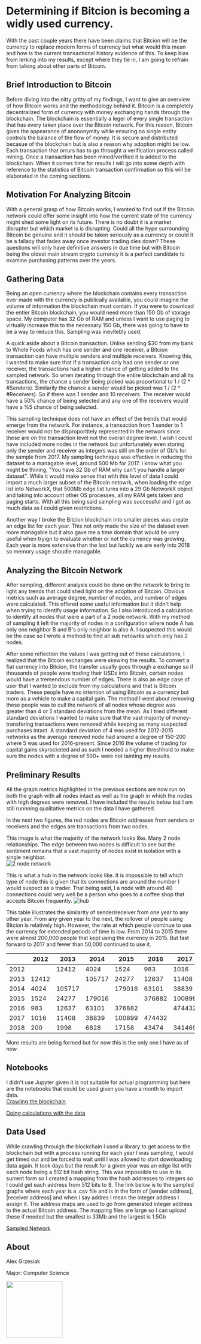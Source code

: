 # Determining if Bitcion is becoming a widly used currency.

With the past couple years there have been claims that Bitcion will be the currency to replace modern forms of currency but what would this mean and how is the current transactional history evidence of this.  To keep bias from lerking into my results, except where they tie in, I am going to refrain from talking about other parts of Bitcoin.  

## Brief Introduction to Bitcoin

Before diving into the nitty gritty of my findings, I want to give an overview of how Bitcoin works and the methodology behind it.  Bitcoin is a completely decentralized form of currency with money exchanging hands through the blockchain.  The blockchain is essentially a leger of every single transaction that has every taken place over the Bitcoin network. For this reason, Bitcoin gives the appearance of anononymity while ensuring no single entity controls the balance of the flow of money.  It is secure and distributed becasue of the blockchain but is also a reason why adoption might be low.  Each transaction that orrurs has to go throught a verification process called mining.  Once a transaction has been mined/verified it is added to the blockchain.  When it comes time for results I will go into some depth with reference to the statistics of Bitcoin transaction confirmation so this will be elaborated in the coming sections.  

## Motivation For Analyzing Bitcoin

With a general grasp of how Bitcoin works, I wanted to find out if the Bitcoin network could offer some insight into how the current state of the currency might shed some light on its future.  There is no doubt it is a market disrupter but which market is is disrupting.  Could all the hype surrounding Bitcoin be genuine and it should be taken seriously as a currency or could it be a fallacy that fades away once investor trading dies down?  These questions will only have definitive answers in due time but with Bitcoin being the oldest main stream crypto currency it is a perfect candidate to examine purchasing patterns over the years.  

## Gathering Data

Being an open currency where the blockchain contains every transaction ever made with the currency is publically available, you could imagine the volume of information the blockchain must contain.  If you were to download the entier Bitcoin blockchain, you would need more than 150 Gb of storage space.  My computer has 32 Gb of RAM and unless I want to use paging to virtually increase this to the necessary 150 Gb, there was going to have to be a way to reduce this.  Sampling was inevitebly used. 

A quick aside about a Bitcoin transaction.  Unlike sending $30 from my bank to Whole Foods which has one sender and one receiver, a Bitcion transaction can have multiple senders and multiple receivers.  Knowing this, I wanted to make sure that if a transaction only had one sender or one receiver, the transactions had a higher chance of getting added to the sampled network.  So when iterating through the entire blockchain and all its transactions, the chance a sender being picked was proportional to 1 / (2 * #Senders).  Similarily the chance a sender would be picked was 1 / (2 * #Receivers).  So if there was 1 sender and 10 receivers.  The receiver would have a 50% chance of being selected and any one of the receivers would have a %5 chance of being selected.  

This sampling technique does not have an effect of the trends that would emerge from the network.  For instance, a transaction from 1 sender to 1 receiver would not be disproportitely represented in the network since these are on the transaction level not the overall degree level.  I wish I could have included more nodes in the network but unfortunately even storing only the sender and receiver as integers was still on the order of Gb's for the sample from 2017.  My sampling technique was effective in reducing the dataset to a managable level, around 500 Mb for 2017.  I know what you might be thining, "You have 32 Gb of RAM why can't you handle a larger dataset".  While it would make sense that with this level of data I could import a much larger subset of the Bitcoin netowrk, when loading the edge list into NetworkX, that 500Mb edge list turns into a 29 Gb NetworkX object and taking into account other OS processes, all my RAM gets taken and paging starts.  With all this being said sampling was successful and I got as much data as I could given restrictions. 

Another way I broke the Bitcion blockchain into smaller pieces was create an edge list for each year.  This not only made the size of the dataset even more managable but it also gave me a time domain that would be very useful when tryign to evaluate whether or not the currency was growing.   Each year is more extensive than the last but luckily we are early into 2018 so memory usage shoudle managable. 

## Analyzing the Bitcoin Network
After sampling, different analysis could be done on the network to bring to light any trends that could shed light on the adoption of Bitcoin.  Obvious metrics such as average degree, number of nodes, and number of edges were calculated.  This offered some useful information but it didn't help when trying to identify usage information.  So I also introduced a calculation to identify all nodes that were a part of a 2 node network.  With my method of sampling it left the majority of nodes in a configuration where node A has only one neighbor B and B's only neighbor is also A.  I suspected this would be the case so I wrote a method to find all sub netowrks which only has 2 nodes.  

After some reflection the values I was getting out of these calculations, I realized that the Bitcoin exchanges were skewing the results.  To convert a fiat currency into Bitcion, the transfer usually goes through a exchange so if thousands of people were trading their USDs into Bitcoin, certain nodes would have a tremendous number of edges.  There is also an edge case of user that I wanted to exclude from my calculations and that is Bitcoin traders.  These people have no intention of using Bitcoin as a currency but more as a vehicle to make a capital gain.  The method I went about removing these people was to cull the network of all nodes whose degree was greater than 4 or 5 standard deviations from the mean.  As I tried different standard deviations I wanted to make sure that the vast majority of money-transfering transactions were removed while keeping as many suspected purchases intact.  A standard deviation of 4 was used for 2012-2015 networks as the average removed node had around a degree of 150-200 where 5 was used for 2016-present.  Since 2016 the volume of trading for capital gains skyrocketed and as such I needed a higher threshhold to make sure the nodes with a degree of 500+ were not tainting my results.  

## Preliminary Results
All the graph metrics highlighted in the previous sections are now run on both the graph with all nodes intact as well as the graph in which the nodes with high degrees were removed. I have included the results below but I am still runnning qualitative metrics on the data I have gathered.  

In the next two figures, the red nodes are Bitcoin addresses from senders or receivers and the edges are transactions from two nodes.  

This image is what the majority of the network looks like.  Many 2 node relationships.  The edge between two nodes is difficult to see but the sentiment remains that a vast majority of nodes exist in isolation with a single neighbor.  
<img src="regular.png" alt="2 node network" class="inline"/>

This is what a hub in the network looks like.  It is impossible to tell which type of node this is given that its connections are around the number I would suspect as a trader.  That being said, I a node with around 40 connections could very well be a person who goes to a coffee shop that accepts Bitcoin frequently.
<img src="hub.png" alt="hub" class="inline"/>

This table illustrates the similarity of sender/receiver from one year to any other year. From any given year to the next, the rollover of people using Bitcion is relatively high.  However, the rate at which people continue to use the currency for extended periods of time is low.  From 2014 to 2015 there were almost 200,000 people that kept using the currency in 2015.  But fast forward to 2017 and fewer than 50,000 continued to use it.  

|      | 2012  | 2013   | 2014   | 2015   | 2016   | 2017   | 2018   | 
| ---- | ----- | ------ | ------ | ------ | ------ | ------ | ------ |
| 2012 |     | 12412  | 4024   | 1524   | 983    | 1016   | 200    | 
| 2013 | 12412 |      | 105717 | 24277  | 12637  | 11408  | 1998   |
| 2014 | 4024  | 105717 |      | 179016 | 63101  | 38839  | 6828   |
| 2015 | 1524  | 24277  | 179016 |      | 376882 | 100899 | 17158  |
| 2016 | 983   | 12637  | 63101  | 376882 |      | 474432 | 43474  |
| 2017 | 1016  | 11408  | 38839  | 100899 | 474432 |      | 341469 |
| 2018 | 200   | 1998   | 6828   | 17158  | 43474  | 341469 |      |

More results are being formed but for now this is the only one I have as of now.

## Notebooks
I didn't use Jupyter given it is not suitable for actual programming but here are the notebooks that could be used given you have a month to import data.  
<a href="importing.ipynb">Crawling the blockchain</a>

<a href="calculations.ipynb">Doing calculations with the data</a>

## Data Used
While crawling throuigh the blockchain I used a library to get access to the blockchain but with a process running for each year I was sampling, I would get timed out and be forced to wait until I was allowed to start downloading data again.  It took days but the result for a given year was an edge list with each node being a 512 bit hash string.  This was impossible to use in its surrent form so I created a mapping from the hash addresses to integers so I could get each address from 512 bits to 8.  The link below is to the sampled graphs where each year is a .csv file and is in the form of [sender address],[receiver address] and when I say addres I mean the integer address I assign it.  The address maps are used to go from generated integer address to the actual Bitcoin address.  The mapping files are large so I can upload these if needed but the smallest is 33Mb and the largest is 1.5Gb

<a href="https://drive.google.com/drive/folders/1cLgCZjkgU31o03giq46Hl_ORG_F_YUjy?usp=sharing">Sampled Network</a>

## About
Alex Grzesiak

Major: Computer Science

<img src="IMG_20170719_173552.jpg" width="150">

